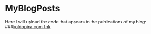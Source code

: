 # MyBlogPosts
Here I will upload the code that appears in the publications of my blog:
###[koldopina.com link](https://koldopina.com/)
